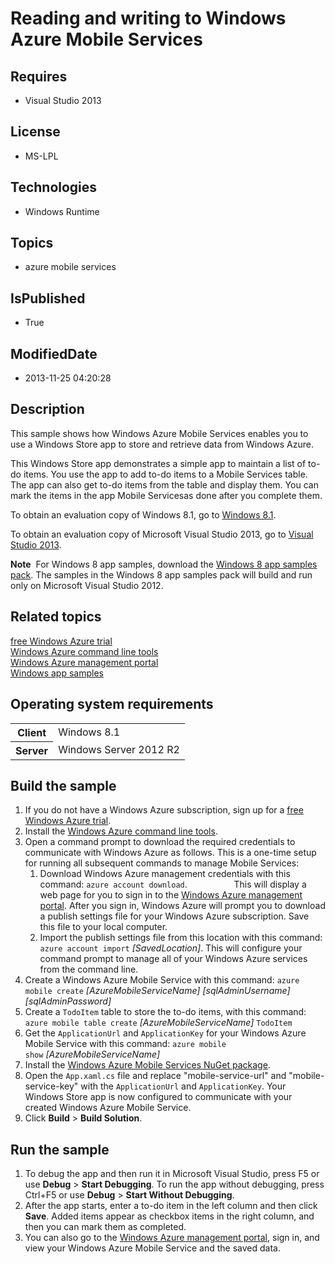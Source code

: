 # Reading and writing to Windows Azure Mobile Services
## Requires
* Visual Studio 2013
## License
* MS-LPL
## Technologies
* Windows Runtime
## Topics
* azure mobile services
## IsPublished
* True
## ModifiedDate
* 2013-11-25 04:20:28
## Description

<div id="mainSection">
<p>This sample shows how Windows Azure Mobile Services enables you to use a Windows Store app to store and retrieve data from Windows&nbsp;Azure.
</p>
<p>This Windows Store app demonstrates a simple app to maintain a list of to-do items. You use the app to add to-do items to a Mobile Services table. The app can also get to-do items from the table and display them. You can mark the items in the app Mobile
 Servicesas done after you complete them.</p>
<p>To obtain an evaluation copy of Windows&nbsp;8.1, go to <a href="http://go.microsoft.com/fwlink/p/?linkid=301696">
Windows&nbsp;8.1</a>. </p>
<p>To obtain an evaluation copy of Microsoft Visual Studio&nbsp;2013, go to <a href="http://go.microsoft.com/fwlink/p/?linkid=301697">
Visual Studio&nbsp;2013</a>. </p>
<p></p>
<p class="note"><b>Note</b>&nbsp;&nbsp;For Windows&nbsp;8 app samples, download the <a href="http://go.microsoft.com/fwlink/p/?LinkId=301698">
Windows&nbsp;8 app samples pack</a>. The samples in the Windows&nbsp;8 app samples pack will build and run only on Microsoft Visual Studio&nbsp;2012.</p>
<p></p>
<h2><a id="related_topics"></a>Related topics</h2>
<dl><dt><a href="http://go.microsoft.com/fwlink/p/?LinkId=308983">free Windows&nbsp;Azure trial</a>
</dt><dt><a href="http://go.microsoft.com/fwlink/p/?LinkID=275464">Windows&nbsp;Azure command line tools</a>
</dt><dt><a href="http://go.microsoft.com/fwlink/p/?LinkId=306779">Windows Azure management portal</a>
</dt><dt><a href="http://go.microsoft.com/fwlink/p/?LinkID=227694">Windows app samples</a>
</dt></dl>
<h2>Operating system requirements</h2>
<table>
<tbody>
<tr>
<th>Client</th>
<td><dt>Windows&nbsp;8.1 </dt></td>
</tr>
<tr>
<th>Server</th>
<td><dt>Windows Server&nbsp;2012&nbsp;R2 </dt></td>
</tr>
</tbody>
</table>
<h2>Build the sample</h2>
<ol>
<li>If you do not have a Windows&nbsp;Azure subscription, sign up for a <a href="http://go.microsoft.com/fwlink/p/?LinkId=308983">
free Windows&nbsp;Azure trial</a>. </li><li>Install the <a href="http://go.microsoft.com/fwlink/p/?LinkID=275464">Windows&nbsp;Azure command line tools</a>.
</li><li>Open a command prompt to download the required credentials to communicate with Windows&nbsp;Azure as follows. This is a one-time setup for running all subsequent commands to manage Mobile Services:
<ol>
<li>Download Windows&nbsp;Azure management credentials with this command: <code>azure account download</code>. &nbsp;&nbsp;&nbsp;&nbsp;&nbsp;&nbsp;&nbsp;&nbsp;&nbsp;&nbsp;&nbsp;&nbsp;&nbsp;&nbsp;&nbsp; &nbsp;&nbsp;This will display a web page for you to sign in to the
<a href="http://go.microsoft.com/fwlink/p/?LinkId=306779">Windows Azure management portal</a>. After you sign in, Windows&nbsp;Azure will prompt you to download a publish settings file for your Windows&nbsp;Azure subscription. Save this file to your local computer.
</li><li>Import the publish settings file from this location with this command: <code>
azure account import</code>&nbsp;<i>[SavedLocation]</i>. This will configure your command prompt to manage all of your Windows&nbsp;Azure services from the command line.
</li></ol>
</li><li>Create a Windows&nbsp;Azure Mobile Service with this command: <code>azure mobile create</code>&nbsp;<i>[AzureMobileServiceName] [sqlAdminUsername] [sqlAdminPassword]</i>
</li><li>Create a <code>TodoItem</code> table to store the to-do items, with this command:
<code>azure mobile table create</code>&nbsp;<i>[AzureMobileServiceName]</i>&nbsp;<code>TodoItem</code>
</li><li>Get the <code>ApplicationUrl</code> and <code>ApplicationKey</code> for your Windows&nbsp;Azure Mobile Service with this command:
<code>azure mobile show</code>&nbsp;<i>[AzureMobileServiceName]</i> </li><li>Install the <a href="http://go.microsoft.com/fwlink/p/?LinkID=320478">Windows&nbsp;Azure Mobile Services NuGet package</a>.
</li><li>Open the <code>App.xaml.cs</code> file and replace &quot;mobile-service-url&quot; and &quot;mobile-service-key&quot; with the
<code>ApplicationUrl</code> and <code>ApplicationKey</code>. Your Windows Store app is now configured to communicate with your created Windows&nbsp;Azure Mobile Service.
</li><li>Click <b>Build</b> &gt; <b>Build Solution</b>. </li></ol>
<h2>Run the sample</h2>
<ol>
<li>To debug the app and then run it in Microsoft Visual Studio, press F5 or use <b>
Debug</b> &gt; <b>Start Debugging</b>. To run the app without debugging, press Ctrl&#43;F5 or use
<b>Debug</b> &gt; <b>Start Without Debugging</b>. </li><li>After the app starts, enter a to-do item in the left column and then click <b>
Save</b>. Added items appear as checkbox items in the right column, and then you can mark them as completed.
</li><li>You can also go to the <a href="http://go.microsoft.com/fwlink/p/?LinkId=306779">
Windows Azure management portal</a>, sign in, and view your Windows&nbsp;Azure Mobile Service and the saved data.
</li></ol>
</div>
